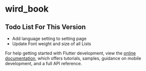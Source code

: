 # wird_book

## Todo List For This Version

- Add language setting to setting page
- Update Font weight and size of all Lists

For help getting started with Flutter development, view the
[online documentation](https://docs.flutter.dev/), which offers tutorials,
samples, guidance on mobile development, and a full API reference.
